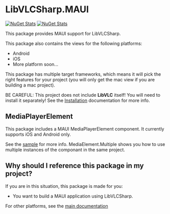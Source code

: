 # LibVLCSharp.MAUI

[![NuGet Stats](https://img.shields.io/nuget/v/LibVLCSharp.MAUI.svg)](https://www.nuget.org/packages/LibVLCSharp.MAUI)
[![NuGet Stats](https://img.shields.io/nuget/dt/LibVLCSharp.MAUI.svg)](https://www.nuget.org/packages/LibVLCSharp.MAUI)

This package provides MAUI support for LibVLCSharp.

This package also contains the views for the following platforms:

- Android
- iOS
- More platform soon...

This package has multiple target frameworks, which means it will pick the right features for your project (you will only get the mac view if you are building a mac project).

   BE CAREFUL: This project does not include **LibVLC** itself! You will need to install it separately!
   See the [Installation](../../README.md#installation) documentation for more info.

## MediaPlayerElement

This package includes a MAUI MediaPlayerElement component. It currently supports iOS and Android only.

See the [sample](../../samples/MAUI/LibVLCSharp.MAUI.MediaElement) for more info.
MediaElement.Multiple shows you how to use multiple instances of the componant in the same project.

## Why should I reference this package in my project?

If you are in this situation, this package is made for you:

- You want to build a MAUI application using LibVLCSharp.

For other platforms, see the [main documentation](../../README.md)

